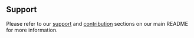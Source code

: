 ## Support

Please refer to our [support](https://github.com/ai-chain/ai-workspace#support) and [contribution](https://github.com/ai-chain/ai-workspace#contribution) sections on our main README for more information.
